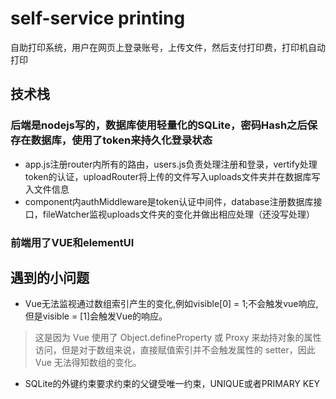 # self-service printing
自助打印系统，用户在网页上登录账号，上传文件，然后支付打印费，打印机自动打印

## 技术栈
### 后端是nodejs写的，数据库使用轻量化的SQLite，密码Hash之后保存在数据库，使用了token来持久化登录状态
- app.js注册router内所有的路由，users.js负责处理注册和登录，vertify处理token的认证，uploadRouter将上传的文件写入uploads文件夹并在数据库写入文件信息
- component内authMiddleware是token认证中间件，database注册数据库接口，fileWatcher监视uploads文件夹的变化并做出相应处理（还没写处理）
### 前端用了VUE和elementUI

## 遇到的小问题
- Vue无法监视通过数组索引产生的变化,例如visible[0] = 1;不会触发vue响应,但是visible = [1]会触发Vue的响应。
> 这是因为 Vue 使用了 Object.defineProperty 或 Proxy 来劫持对象的属性访问，但是对于数组来说，直接赋值索引并不会触发属性的 setter，因此 Vue 无法得知数组的变化。
- SQLite的外键约束要求约束的父键受唯一约束，UNIQUE或者PRIMARY KEY